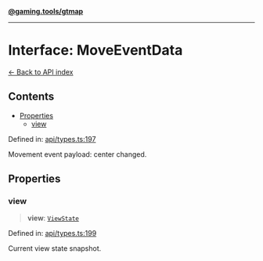 [**@gaming.tools/gtmap**](README.md)

***

# Interface: MoveEventData

[← Back to API index](./README.md)

## Contents

- [Properties](#properties)
  - [view](#view)

Defined in: [api/types.ts:197](https://github.com/gamingtools/gt-map/blob/02ad961dd733041f2c6c39034ee7c302a553f45a/packages/gtmap/src/api/types.ts#L197)

Movement event payload: center changed.

## Properties

### view

> **view**: [`ViewState`](Interface.ViewState.md)

Defined in: [api/types.ts:199](https://github.com/gamingtools/gt-map/blob/02ad961dd733041f2c6c39034ee7c302a553f45a/packages/gtmap/src/api/types.ts#L199)

Current view state snapshot.
